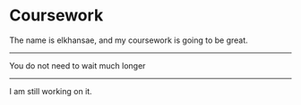 # Coursework

The name is elkhansae, and my coursework is going to be great.

---

You do not need to wait much longer

---

I am still working on it.

